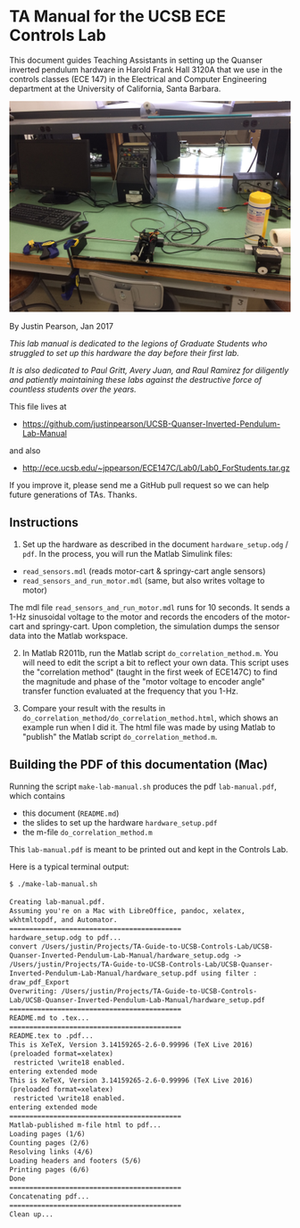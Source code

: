 TA Manual for the UCSB ECE Controls Lab
===========================================


This document guides Teaching Assistants in setting up the Quanser inverted pendulum hardware in Harold Frank Hall 3120A that we use in the controls classes (ECE 147) in the Electrical and Computer Engineering department at the University of California, Santa Barbara. 

![A Quanser pendulum setup in Harold Frank Hall 3120A](Images/IMG_6727.JPG)

By Justin Pearson, Jan 2017

*This lab manual is dedicated to the legions of Graduate Students who struggled to set up this hardware the day before their first lab.*

*It is also dedicated to Paul Gritt, Avery Juan, and Raul Ramirez for diligently and patiently maintaining these labs against the destructive force of countless students over the years.*

This file lives at

- <https://github.com/justinpearson/UCSB-Quanser-Inverted-Pendulum-Lab-Manual>

and also

- <http://ece.ucsb.edu/~jppearson/ECE147C/Lab0/Lab0_ForStudents.tar.gz>

If you improve it, please send me a GitHub pull request so we can help future generations of TAs. Thanks.

Instructions
----------------

1. Set up the hardware as described in the document `hardware_setup.odg` / `pdf`. In the process, you will run the Matlab Simulink files:

- `read_sensors.mdl` (reads motor-cart & springy-cart angle sensors)
- `read_sensors_and_run_motor.mdl` (same, but also writes voltage to motor)

The mdl file `read_sensors_and_run_motor.mdl` runs for 10 seconds. It sends a 1-Hz sinusoidal voltage to the motor and records the encoders of the motor-cart and springy-cart. Upon completion, the simulation dumps the sensor data into the Matlab workspace.

2. In Matlab R2011b, run the Matlab script `do_correlation_method.m`. You will need to edit the script a bit to reflect your own data. This script uses the "correlation method" (taught in the first week of ECE147C) to find the magnitude and phase of the "motor voltage to encoder angle" transfer function evaluated at the frequency that you 1-Hz.

3. Compare your result with the results in `do_correlation_method/do_correlation_method.html`, which shows an example run when I did it. The html file was made by using Matlab to "publish" the Matlab script `do_correlation_method.m`.


Building the PDF of this documentation (Mac)
---------------------------------------------

Running the script `make-lab-manual.sh` produces the pdf `lab-manual.pdf`, which contains

- this document (`README.md`)
- the slides to set up the hardware `hardware_setup.pdf`
- the m-file `do_correlation_method.m`

This `lab-manual.pdf` is meant to be printed out and kept in the Controls Lab.

Here is a typical terminal output:

    $ ./make-lab-manual.sh 

    Creating lab-manual.pdf.
    Assuming you're on a Mac with LibreOffice, pandoc, xelatex, wkhtmltopdf, and Automator.
    ===========================================
    hardware_setup.odg to pdf...
    convert /Users/justin/Projects/TA-Guide-to-UCSB-Controls-Lab/UCSB-Quanser-Inverted-Pendulum-Lab-Manual/hardware_setup.odg -> /Users/justin/Projects/TA-Guide-to-UCSB-Controls-Lab/UCSB-Quanser-Inverted-Pendulum-Lab-Manual/hardware_setup.pdf using filter : draw_pdf_Export
    Overwriting: /Users/justin/Projects/TA-Guide-to-UCSB-Controls-Lab/UCSB-Quanser-Inverted-Pendulum-Lab-Manual/hardware_setup.pdf
    ===========================================
    README.md to .tex...
    ===========================================
    README.tex to .pdf...
    This is XeTeX, Version 3.14159265-2.6-0.99996 (TeX Live 2016) (preloaded format=xelatex)
     restricted \write18 enabled.
    entering extended mode
    This is XeTeX, Version 3.14159265-2.6-0.99996 (TeX Live 2016) (preloaded format=xelatex)
     restricted \write18 enabled.
    entering extended mode
    ===========================================
    Matlab-published m-file html to pdf...
    Loading pages (1/6)
    Counting pages (2/6)                                               
    Resolving links (4/6)                                                       
    Loading headers and footers (5/6)                                           
    Printing pages (6/6)
    Done                                                                      
    ===========================================
    Concatenating pdf...
    ===========================================
    Clean up...